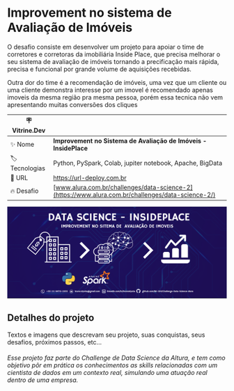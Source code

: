 # Improvement no sistema de Avaliação de Imóveis
O desafio consiste em desenvolver um projeto para apoiar o time de corretores e corretoras da imobiliária Inside Place, que precisa melhorar o seu sistema de avaliação de imóveis tornando a precificação mais rápida, precisa e funcional por grande volume de aquisições recebidas.

Outra dor do time é a recomendação de imóveis, uma vez que um cliente ou uma cliente demonstra interesse por um imovel é recomendado apenas imoveis da mesma região pra mesma pessoa, porém essa tecnica não vem apresentando muitas conversões dos cliques

| :placard: Vitrine.Dev |     |
| -------------  | --- |
| :sparkles: Nome        | **Improvement no Sistema de Avaliação de Imóveis - InsidePlace**
| :label: Tecnologias | Python, PySpark, Colab, jupiter notebook, Apache, BigData
| :rocket: URL         | https://url-deploy.com.br
| :fire: Desafio     | [www.alura.com.br/challenges/data-science-2](https://www.alura.com.br/challenges/data-science-2/)


<!-- Inserir imagem com a #vitrinedev ao final do link -->
![Vitrine](https://github.com/BK-1314/Challenge-Data-Science-Alura/blob/main/Material%20de%20Apoio/Imagens/Vitrine%20Challenge%20Data%20Science%20Alura.png)


## Detalhes do projeto
Textos e imagens que descrevam seu projeto, suas conquistas, seus desafios, próximos passos, etc...


###### Esse projeto faz parte do Challenge de Data Science da Altura, e tem como objetivo pôr em prática os conhecimentos as skills relacionadas com um cientista de dados em um contexto real, simulando uma atuação real dentro de uma empresa.
